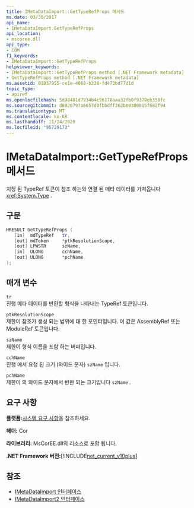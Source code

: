 ```yaml
---
title: IMetaDataImport::GetTypeRefProps 메서드
ms.date: 03/30/2017
api_name:
- IMetaDataImport.GetTypeRefProps
api_location:
- mscoree.dll
api_type:
- COM
f1_keywords:
- IMetaDataImport::GetTypeRefProps
helpviewer_keywords:
- IMetaDataImport::GetTypeRefProps method [.NET Framework metadata]
- GetTypeRefProps method [.NET Framework metadata]
ms.assetid: 01837955-ce1e-4068-b338-fd473bd77d1d
topic_type:
- apiref
ms.openlocfilehash: 5d98481d7934b4c96178aaa32fb0f9378eb359fc
ms.sourcegitcommit: d8020797a6657d0fbbdff362b80300815f682f94
ms.translationtype: MT
ms.contentlocale: ko-KR
ms.lasthandoff: 11/24/2020
ms.locfileid: "95729173"
---
```

# <a name="imetadataimportgettyperefprops-method"></a>IMetaDataImport::GetTypeRefProps 메서드

지정 된 TypeRef 토큰이 참조 하는와 연결 된 메타 데이터를 가져옵니다 <xref:System.Type> .  
  
## <a name="syntax"></a>구문  
  
```cpp  
HRESULT GetTypeRefProps (  
   [in]  mdTypeRef   tr,  
   [out] mdToken     *ptkResolutionScope,  
   [out] LPWSTR      szName,  
   [in]  ULONG       cchName,  
   [out] ULONG       *pchName  
);  
```  
  
## <a name="parameters"></a>매개 변수  

 `tr`  
 진행 메타 데이터를 반환할 형식을 나타내는 TypeRef 토큰입니다.  
  
 `ptkResolutionScope`  
 제한이 참조가 생성 되는 범위에 대 한 포인터입니다. 이 값은 AssemblyRef 또는 ModuleRef 토큰입니다.  
  
 `szName`  
 제한이 형식 이름을 포함 하는 버퍼입니다.  
  
 `cchName`  
 진행 에서 요청 된 크기 (와이드 문자) `szName` 입니다.  
  
 `pchName`  
 제한이 의 와이드 문자에서 반환 되는 크기입니다 `szName` .  
  
## <a name="requirements"></a>요구 사항  

 **플랫폼:**[시스템 요구 사항](../../get-started/system-requirements.md)을 참조하세요.  
  
 **헤더:** Cor  
  
 **라이브러리:** MsCorEE.dll의 리소스로 포함 됩니다.  
  
 **.NET Framework 버전:**[!INCLUDE[net_current_v10plus](../../../../includes/net-current-v10plus-md.md)]  
  
## <a name="see-also"></a>참조

- [IMetaDataImport 인터페이스](imetadataimport-interface.md)
- [IMetaDataImport2 인터페이스](imetadataimport2-interface.md)

